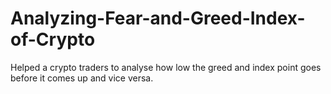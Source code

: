 # Analyzing-Fear-and-Greed-Index-of-Crypto

Helped a crypto traders to analyse how low the greed and index point goes before it comes up and vice versa.
